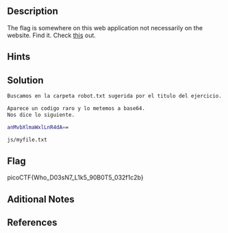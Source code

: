 ## Description
The flag is somewhere on this web application not necessarily on the website. Find it. Check [this](http://saturn.picoctf.net:64271/) out.

## Hints


## Solution
```bash
Buscamos en la carpeta robot.txt sugerida por el titulo del ejercicio.

Aparece un codigo raro y lo metemos a base64.
Nos dice lo siguiente.

anMvbXlmaWxlLnR4dA==

js/myfile.txt
```

## Flag
picoCTF{Who_D03sN7_L1k5_90B0T5_032f1c2b}

## Aditional Notes

## References
